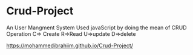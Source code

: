 # Crud-Project

An User Mangment System Used javaScript by doing the mean of CRUD Operation  C=> Create  R=>Read  U=>update  D=>delete 

https://mohammedibrahiim.github.io/Crud-Project/
